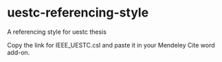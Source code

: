# uestc-referencing-style
A referencing style for uestc thesis

Copy the link for IEEE_UESTC.csl and paste it in your Mendeley Cite word add-on.
